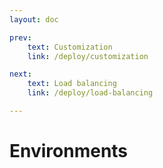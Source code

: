 ```yaml
---
layout: doc

prev:
    text: Customization
    link: /deploy/customization

next:
    text: Load balancing
    link: /deploy/load-balancing

---
```


# Environments
